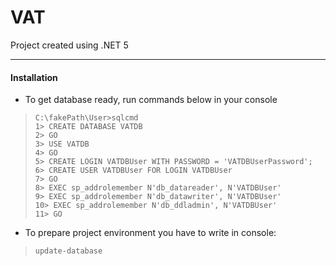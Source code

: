 # VAT

Project created using .NET 5 

----
#### Installation
- To get database ready, run commands below in your console
> `C:\fakePath\User>sqlcmd`  
> `1> CREATE DATABASE VATDB`  
> `2> GO`  
> `3> USE VATDB`  
> `4> GO`  
> `5> CREATE LOGIN VATDBUser WITH PASSWORD = 'VATDBUserPassword';`  
> `6> CREATE USER VATDBUser FOR LOGIN VATDBUser`  
> `7> GO`  
> `8> EXEC sp_addrolemember N'db_datareader', N'VATDBUser'`  
> `9> EXEC sp_addrolemember N'db_datawriter', N'VATDBUser'`  
> `10> EXEC sp_addrolemember N'db_ddladmin', N'VATDBUser'`  
> `11> GO`  
  
   
- To prepare project environment you have to write in console:
> `update-database`